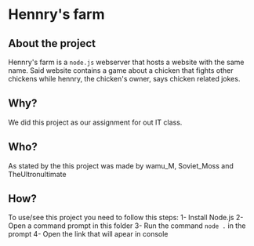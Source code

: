 # Hennry's farm
## About the project
Hennry's farm is a ``node.js`` webserver that hosts a website with the same name. Said website contains a game about a chicken that fights other chickens while hennry, the chicken's owner, says chicken related jokes. 
## Why?
We did this project as our assignment for out IT class.
## Who?
As stated by the  this project was made by wamu_M, Soviet_Moss and TheUltronultimate
## How?
To use/see this project you need to follow this steps:
1- Install Node.js
2- Open a command prompt in this folder
3- Run the command ``node .`` in the prompt
4- Open the link that will apear in console